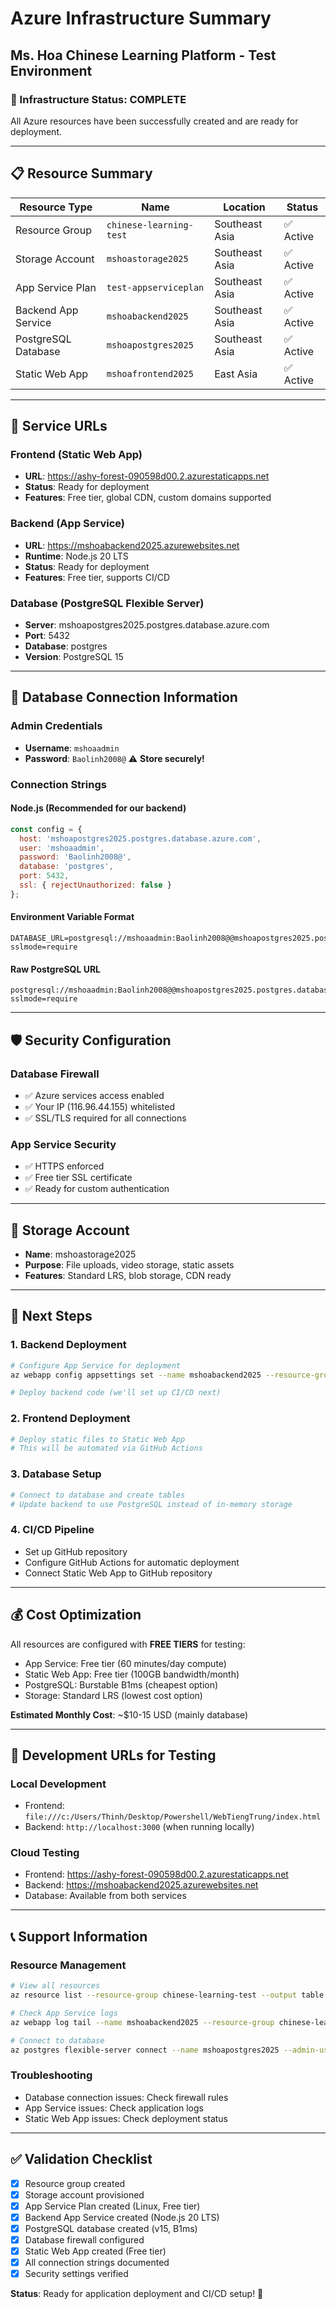 # Azure Infrastructure Summary
## Ms. Hoa Chinese Learning Platform - Test Environment

### 🎉 Infrastructure Status: **COMPLETE**

All Azure resources have been successfully created and are ready for deployment.

---

## 📋 Resource Summary

| Resource Type | Name | Location | Status |
|---------------|------|----------|--------|
| Resource Group | `chinese-learning-test` | Southeast Asia | ✅ Active |
| Storage Account | `mshoastorage2025` | Southeast Asia | ✅ Active |
| App Service Plan | `test-appserviceplan` | Southeast Asia | ✅ Active |
| Backend App Service | `mshoabackend2025` | Southeast Asia | ✅ Active |
| PostgreSQL Database | `mshoapostgres2025` | Southeast Asia | ✅ Active |
| Static Web App | `mshoafrontend2025` | East Asia | ✅ Active |

---

## 🔗 Service URLs

### Frontend (Static Web App)
- **URL**: https://ashy-forest-090598d00.2.azurestaticapps.net
- **Status**: Ready for deployment
- **Features**: Free tier, global CDN, custom domains supported

### Backend (App Service)
- **URL**: https://mshoabackend2025.azurewebsites.net
- **Runtime**: Node.js 20 LTS
- **Status**: Ready for deployment
- **Features**: Free tier, supports CI/CD

### Database (PostgreSQL Flexible Server)
- **Server**: mshoapostgres2025.postgres.database.azure.com
- **Port**: 5432
- **Database**: postgres
- **Version**: PostgreSQL 15

---

## 🔑 Database Connection Information

### Admin Credentials
- **Username**: `mshoaadmin`
- **Password**: `Baolinh2008@` ⚠️ **Store securely!**

### Connection Strings

#### Node.js (Recommended for our backend)
```javascript
const config = {
  host: 'mshoapostgres2025.postgres.database.azure.com',
  user: 'mshoaadmin',
  password: 'Baolinh2008@',
  database: 'postgres',
  port: 5432,
  ssl: { rejectUnauthorized: false }
};
```

#### Environment Variable Format
```
DATABASE_URL=postgresql://mshoaadmin:Baolinh2008@@mshoapostgres2025.postgres.database.azure.com/postgres?sslmode=require
```

#### Raw PostgreSQL URL
```
postgresql://mshoaadmin:Baolinh2008@@mshoapostgres2025.postgres.database.azure.com/postgres?sslmode=require
```

---

## 🛡️ Security Configuration

### Database Firewall
- ✅ Azure services access enabled
- ✅ Your IP (116.96.44.155) whitelisted
- ✅ SSL/TLS required for all connections

### App Service Security
- ✅ HTTPS enforced
- ✅ Free tier SSL certificate
- ✅ Ready for custom authentication

---

## 📁 Storage Account
- **Name**: mshoastorage2025
- **Purpose**: File uploads, video storage, static assets
- **Features**: Standard LRS, blob storage, CDN ready

---

## 🚀 Next Steps

### 1. Backend Deployment
```bash
# Configure App Service for deployment
az webapp config appsettings set --name mshoabackend2025 --resource-group chinese-learning-test --settings DATABASE_URL="postgresql://mshoaadmin:Baolinh2008@@mshoapostgres2025.postgres.database.azure.com/postgres?sslmode=require"

# Deploy backend code (we'll set up CI/CD next)
```

### 2. Frontend Deployment
```bash
# Deploy static files to Static Web App
# This will be automated via GitHub Actions
```

### 3. Database Setup
```bash
# Connect to database and create tables
# Update backend to use PostgreSQL instead of in-memory storage
```

### 4. CI/CD Pipeline
- Set up GitHub repository
- Configure GitHub Actions for automatic deployment
- Connect Static Web App to GitHub repository

---

## 💰 Cost Optimization

All resources are configured with **FREE TIERS** for testing:
- App Service: Free tier (60 minutes/day compute)
- Static Web App: Free tier (100GB bandwidth/month)
- PostgreSQL: Burstable B1ms (cheapest option)
- Storage: Standard LRS (lowest cost option)

**Estimated Monthly Cost**: ~$10-15 USD (mainly database)

---

## 🔧 Development URLs for Testing

### Local Development
- Frontend: `file:///c:/Users/Thinh/Desktop/Powershell/WebTiengTrung/index.html`
- Backend: `http://localhost:3000` (when running locally)

### Cloud Testing
- Frontend: https://ashy-forest-090598d00.2.azurestaticapps.net
- Backend: https://mshoabackend2025.azurewebsites.net
- Database: Available from both services

---

## 📞 Support Information

### Resource Management
```bash
# View all resources
az resource list --resource-group chinese-learning-test --output table

# Check App Service logs
az webapp log tail --name mshoabackend2025 --resource-group chinese-learning-test

# Connect to database
az postgres flexible-server connect --name mshoapostgres2025 --admin-user mshoaadmin
```

### Troubleshooting
- Database connection issues: Check firewall rules
- App Service issues: Check application logs
- Static Web App issues: Check deployment status

---

## ✅ Validation Checklist

- [x] Resource group created
- [x] Storage account provisioned
- [x] App Service Plan created (Linux, Free tier)
- [x] Backend App Service created (Node.js 20 LTS)
- [x] PostgreSQL database created (v15, B1ms)
- [x] Database firewall configured
- [x] Static Web App created (Free tier)
- [x] All connection strings documented
- [x] Security settings verified

**Status**: Ready for application deployment and CI/CD setup! 🎯

